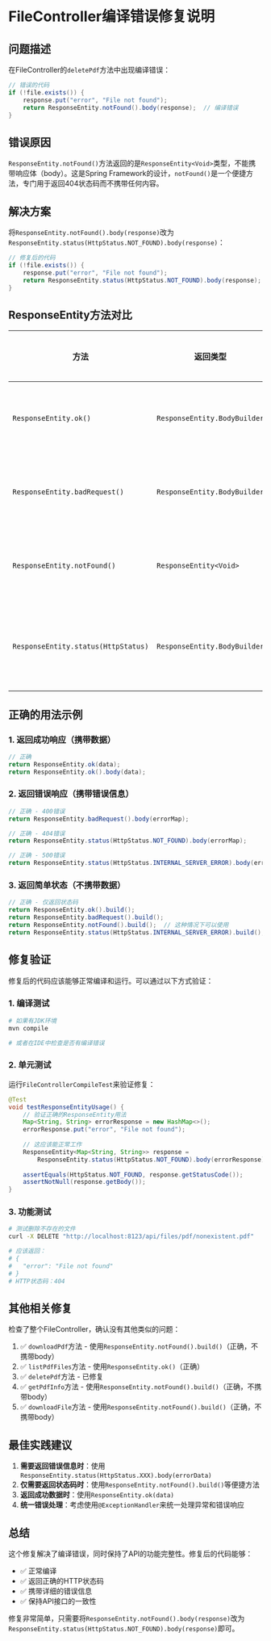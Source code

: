 # FileController编译错误修复说明

## 问题描述

在FileController的`deletePdf`方法中出现编译错误：

```java
// 错误的代码
if (!file.exists()) {
    response.put("error", "File not found");
    return ResponseEntity.notFound().body(response);  // 编译错误
}
```

## 错误原因

`ResponseEntity.notFound()`方法返回的是`ResponseEntity<Void>`类型，不能携带响应体（body）。这是Spring Framework的设计，`notFound()`是一个便捷方法，专门用于返回404状态码而不携带任何内容。

## 解决方案

将`ResponseEntity.notFound().body(response)`改为`ResponseEntity.status(HttpStatus.NOT_FOUND).body(response)`：

```java
// 修复后的代码
if (!file.exists()) {
    response.put("error", "File not found");
    return ResponseEntity.status(HttpStatus.NOT_FOUND).body(response);  // 正确
}
```

## ResponseEntity方法对比

| 方法 | 返回类型 | 是否可携带body | 用途 |
|------|----------|----------------|------|
| `ResponseEntity.ok()` | `ResponseEntity.BodyBuilder` | ✅ 是 | 200状态码，可携带响应体 |
| `ResponseEntity.badRequest()` | `ResponseEntity.BodyBuilder` | ✅ 是 | 400状态码，可携带响应体 |
| `ResponseEntity.notFound()` | `ResponseEntity<Void>` | ❌ 否 | 404状态码，不携带响应体 |
| `ResponseEntity.status(HttpStatus)` | `ResponseEntity.BodyBuilder` | ✅ 是 | 自定义状态码，可携带响应体 |

## 正确的用法示例

### 1. 返回成功响应（携带数据）
```java
// 正确
return ResponseEntity.ok(data);
return ResponseEntity.ok().body(data);
```

### 2. 返回错误响应（携带错误信息）
```java
// 正确 - 400错误
return ResponseEntity.badRequest().body(errorMap);

// 正确 - 404错误
return ResponseEntity.status(HttpStatus.NOT_FOUND).body(errorMap);

// 正确 - 500错误
return ResponseEntity.status(HttpStatus.INTERNAL_SERVER_ERROR).body(errorMap);
```

### 3. 返回简单状态（不携带数据）
```java
// 正确 - 仅返回状态码
return ResponseEntity.ok().build();
return ResponseEntity.badRequest().build();
return ResponseEntity.notFound().build();  // 这种情况下可以使用
return ResponseEntity.status(HttpStatus.INTERNAL_SERVER_ERROR).build();
```

## 修复验证

修复后的代码应该能够正常编译和运行。可以通过以下方式验证：

### 1. 编译测试
```bash
# 如果有JDK环境
mvn compile

# 或者在IDE中检查是否有编译错误
```

### 2. 单元测试
运行`FileControllerCompileTest`来验证修复：

```java
@Test
void testResponseEntityUsage() {
    // 验证正确的ResponseEntity用法
    Map<String, String> errorResponse = new HashMap<>();
    errorResponse.put("error", "File not found");
    
    // 这应该能正常工作
    ResponseEntity<Map<String, String>> response = 
        ResponseEntity.status(HttpStatus.NOT_FOUND).body(errorResponse);
    
    assertEquals(HttpStatus.NOT_FOUND, response.getStatusCode());
    assertNotNull(response.getBody());
}
```

### 3. 功能测试
```bash
# 测试删除不存在的文件
curl -X DELETE "http://localhost:8123/api/files/pdf/nonexistent.pdf"

# 应该返回：
# {
#   "error": "File not found"
# }
# HTTP状态码：404
```

## 其他相关修复

检查了整个FileController，确认没有其他类似的问题：

1. ✅ `downloadPdf`方法 - 使用`ResponseEntity.notFound().build()`（正确，不携带body）
2. ✅ `listPdfFiles`方法 - 使用`ResponseEntity.ok()`（正确）
3. ✅ `deletePdf`方法 - 已修复
4. ✅ `getPdfInfo`方法 - 使用`ResponseEntity.notFound().build()`（正确，不携带body）
5. ✅ `downloadFile`方法 - 使用`ResponseEntity.notFound().build()`（正确，不携带body）

## 最佳实践建议

1. **需要返回错误信息时**：使用`ResponseEntity.status(HttpStatus.XXX).body(errorData)`
2. **仅需要返回状态码时**：使用`ResponseEntity.notFound().build()`等便捷方法
3. **返回成功数据时**：使用`ResponseEntity.ok(data)`
4. **统一错误处理**：考虑使用`@ExceptionHandler`来统一处理异常和错误响应

## 总结

这个修复解决了编译错误，同时保持了API的功能完整性。修复后的代码能够：

- ✅ 正常编译
- ✅ 返回正确的HTTP状态码
- ✅ 携带详细的错误信息
- ✅ 保持API接口的一致性

修复非常简单，只需要将`ResponseEntity.notFound().body(response)`改为`ResponseEntity.status(HttpStatus.NOT_FOUND).body(response)`即可。
